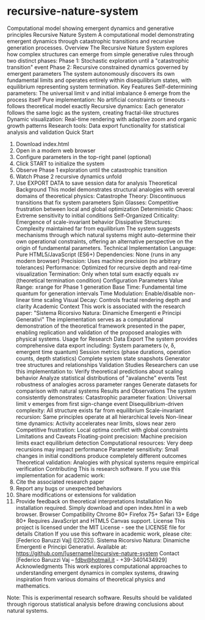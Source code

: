 # recursive-nature-system
Computational model showing emergent dynamics and generative principles
Recursive Nature System
A computational model demonstrating emergent dynamics through catastrophic transitions and recursive generation processes.
Overview
The Recursive Nature System explores how complex structures can emerge from simple generative rules through two distinct phases:
Phase 1: Stochastic exploration until a "catastrophic transition" event 
Phase 2: Recursive constrained dynamics governed by emergent parameters 
The system autonomously discovers its own fundamental limits and operates entirely within disequilibrium states, with equilibrium representing system termination.
Key Features
Self-determining parameters: The universal limit v and initial imbalance δ emerge from the process itself 
Pure implementation: No artificial constraints or timeouts - follows theoretical model exactly 
Recursive dynamics: Each generator follows the same logic as the system, creating fractal-like structures 
Dynamic visualization: Real-time rendering with adaptive zoom and organic growth patterns 
Research tools: Data export functionality for statistical analysis and validation 
Quick Start
1. Download index.html 
2. Open in a modern web browser 
3. Configure parameters in the top-right panel (optional) 
4. Click START to initialize the system 
5. Observe Phase 1 exploration until the catastrophic transition 
6. Watch Phase 2 recursive dynamics unfold 
7. Use EXPORT DATA to save session data for analysis 
Theoretical Background
This model demonstrates structural analogies with several domains of theoretical physics:
Catastrophe Theory: Discontinuous transitions that fix system parameters 
Spin Glasses: Competitive frustration between local and global optimization 
Deterministic Chaos: Extreme sensitivity to initial conditions 
Self-Organized Criticality: Emergence of scale-invariant behavior 
Dissipative Structures: Complexity maintained far from equilibrium 
The system suggests mechanisms through which natural systems might auto-determine their own operational constraints, offering an alternative perspective on the origin of fundamental parameters.
Technical Implementation
Language: Pure HTML5/JavaScript (ES6+) 
Dependencies: None (runs in any modern browser) 
Precision: Uses machine precision (no arbitrary tolerances) 
Performance: Optimized for recursive depth and real-time visualization 
Termination: Only when total sum exactly equals ±v (theoretical termination condition) 
Configuration Parameters
Value Range: ±range for Phase 1 generation 
Base Time: Fundamental time quantum for generation intervals 
Time Modulation: Enable/disable non-linear time scaling 
Visual Decay: Controls fractal rendering depth and clarity 
Academic Context
This work is associated with the research paper:
"Sistema Ricorsivo Natura: Dinamiche Emergenti e Principi Generativi"
The implementation serves as a computational demonstration of the theoretical framework presented in the paper, enabling replication and validation of the proposed analogies with physical systems.
Usage for Research
Data Export
The system provides comprehensive data export including:
System parameters (v, δ, emergent time quantum) 
Session metrics (phase durations, operation counts, depth statistics) 
Complete system state snapshots 
Generator tree structures and relationships 
Validation Studies
Researchers can use this implementation to:
Verify theoretical predictions about scaling behavior 
Analyze statistical distributions of "avalanche" events 
Test robustness of analogies across parameter ranges 
Generate datasets for comparison with natural systems 
Results and Observations
The system consistently demonstrates:
Catastrophic parameter fixation: Universal limit v emerges from first sign-change event 
Disequilibrium-driven complexity: All structure exists far from equilibrium 
Scale-invariant recursion: Same principles operate at all hierarchical levels 
Non-linear time dynamics: Activity accelerates near limits, slows near zero 
Competitive frustration: Local optima conflict with global constraints 
Limitations and Caveats
Floating-point precision: Machine precision limits exact equilibrium detection 
Computational resources: Very deep recursions may impact performance 
Parameter sensitivity: Small changes in initial conditions produce completely different outcomes 
Theoretical validation: Analogies with physical systems require empirical verification 
Contributing
This is research software. If you use this implementation for academic work:
1. Cite the associated research paper 
2. Report any bugs or unexpected behaviors 
3. Share modifications or extensions for validation 
4. Provide feedback on theoretical interpretations 
Installation
No installation required. Simply download and open index.html in a web browser.
Browser Compatibility
Chrome 80+ 
Firefox 75+ 
Safari 13+ 
Edge 80+ 
Requires JavaScript and HTML5 Canvas support.
License
This project is licensed under the MIT License - see the LICENSE file for details 
Citation
If you use this software in academic work, please cite:
[Federico Baruzzi Vaj] ([2025]). Sistema Ricorsivo Natura: Dinamiche Emergenti e Principi Generativi. 
Available at: https://github.com/[username]/recursive-nature-system
Contact
[Federico Baruzzi Vaj – fdbv@hotmail.it - +39-3401434929]
Acknowledgments
This work explores computational approaches to understanding emergent dynamics in complex systems, drawing inspiration from various domains of theoretical physics and mathematics.

Note: This is experimental research software. Results should be validated through rigorous statistical analysis before drawing conclusions about natural systems.
